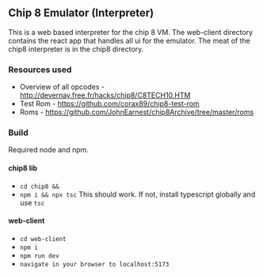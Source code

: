 ## Chip 8 Emulator (Interpreter)
This is a web based interpreter for the chip 8 VM. The web-client directory contains the react app that handles all ui for the emulator.
The meat of the chip8 interpreter is in the chip8 directory. 

### Resources used
- Overview of all opcodes - http://devernay.free.fr/hacks/chip8/C8TECH10.HTM
- Test Rom - https://github.com/corax89/chip8-test-rom
- Roms - https://github.com/JohnEarnest/chip8Archive/tree/master/roms

### Build
Required node and npm.

#### chip8 lib
- `cd chip8 &&`
- `npm i && npx tsc` This should work. If not, install typescript globally and use `tsc`

#### web-client
- `cd web-client`
- `npm i`
- `npm run dev`
- `navigate in your browser to localhost:5173`

